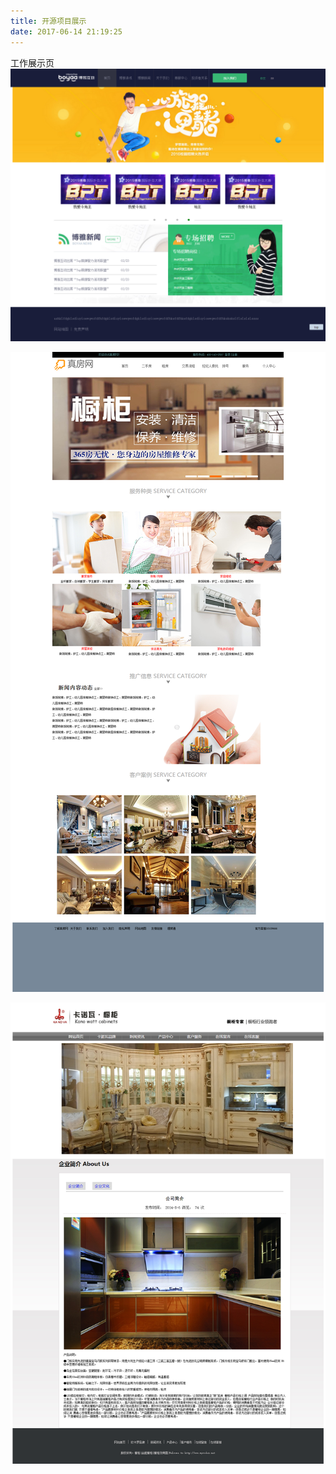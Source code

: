 ```yaml
---
title: 开源项目展示
date: 2017-06-14 21:19:25
---
```

工作展示页
![alt j1][j1]

[j1]: /img/j1.png 

<!-- more -->
![alt j2][j2]

[j2]: /img/j2.png 

![alt j3][j3]

[j3]: /img/j3.png 